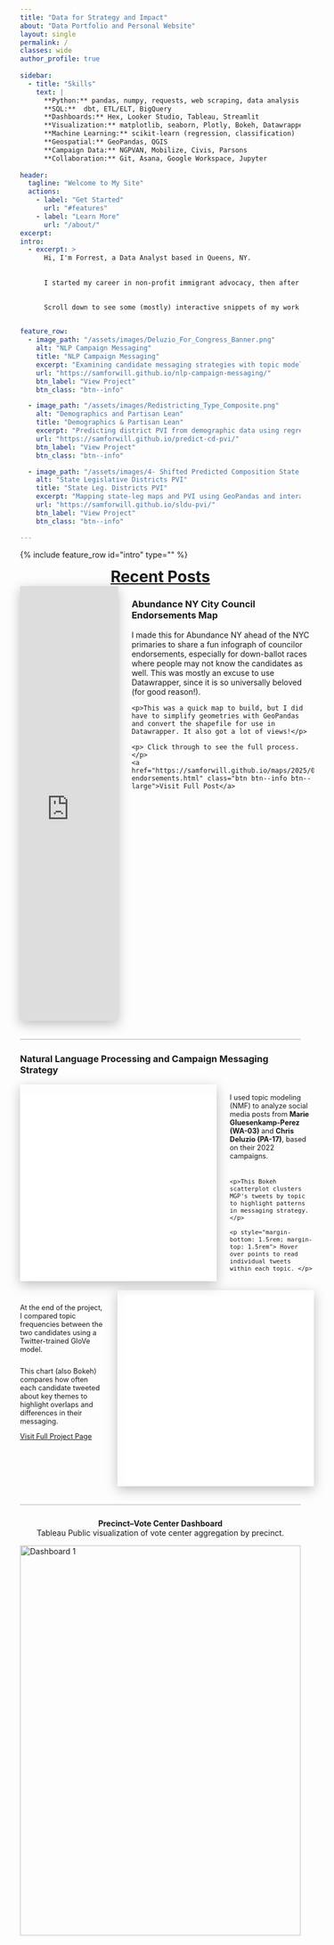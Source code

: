 ```yaml
---
title: "Data for Strategy and Impact"
about: "Data Portfolio and Personal Website"     
layout: single
permalink: /
classes: wide
author_profile: true
       
sidebar:
  - title: "Skills"
    text: |
      **Python:** pandas, numpy, requests, web scraping, data analysis  
      **SQL:**  dbt, ETL/ELT, BigQuery  
      **Dashboards:** Hex, Looker Studio, Tableau, Streamlit  
      **Visualization:** matplotlib, seaborn, Plotly, Bokeh, Datawrapper  
      **Machine Learning:** scikit-learn (regression, classification)  
      **Geospatial:** GeoPandas, QGIS  
      **Campaign Data:** NGPVAN, Mobilize, Civis, Parsons  
      **Collaboration:** Git, Asana, Google Workspace, Jupyter
 
header:
  tagline: "Welcome to My Site"
  actions:
    - label: "Get Started"
      url: "#features"
    - label: "Learn More"
      url: "/about/"
excerpt:  
intro:
  - excerpt: >
      Hi, I'm Forrest, a Data Analyst based in Queens, NY.  
  
  
      I started my career in non-profit immigrant advocacy, then after several years with the Census Bureau, my path led me to Arizona where I was Deputy Data Director for the AZ Democrats/Harris for President campaign. I put this site together to show off some of my projects, tools, and skills I've learned along the way.  (And I'll probably post some personal tidbits, like my half year in Uruguay and Cuba following the 2024 cycle.)   
  

      Scroll down to see some (mostly) interactive snippets of my work. And click through any project to explore the data, code, and process behind it.
  

feature_row:
  - image_path: "/assets/images/Deluzio_For_Congress_Banner.png"
    alt: "NLP Campaign Messaging"
    title: "NLP Campaign Messaging"
    excerpt: "Examining candidate messaging strategies with topic modeling and clustering."
    url: "https://samforwill.github.io/nlp-campaign-messaging/"
    btn_label: "View Project"
    btn_class: "btn--info"

  - image_path: "/assets/images/Redistricting_Type_Composite.png"
    alt: "Demographics and Partisan Lean"
    title: "Demographics & Partisan Lean"
    excerpt: "Predicting district PVI from demographic data using regression models."
    url: "https://samforwill.github.io/predict-cd-pvi/"
    btn_label: "View Project"
    btn_class: "btn--info"

  - image_path: "/assets/images/4- Shifted Predicted Composition State Senates.png"
    alt: "State Legislative Districts PVI"
    title: "State Leg. Districts PVI"
    excerpt: "Mapping state‐leg maps and PVI using GeoPandas and interactive visuals."
    url: "https://samforwill.github.io/sldu-pvi/"
    btn_label: "View Project"
    btn_class: "btn--info"

---
```


<!--STYLE: Pulls the body left so that author_toc doesn't take up so much space-->
<!-- also resets the negative margin for mobile-->
<style>
.sidebar {
  width: 230px !important;
}
.page__content {
  margin-left: -50px !important;
  max-width: calc(100% - 20px) !important;
}
.page__title {
  margin-left: -50px !important;
}
@media (max-width: 768px) {
  .sidebar, .page__content {
    width: 100% !important;
    margin-left: 0 !important;
    max-width: 100% !important;
  }
  .page__title {
    margin-left: 0 !important;
  }
  div[style*="grid-template-columns"] {
    display: block !important;
  }
  div[style*="grid-template-columns"] > div {
    margin-bottom: 1rem;
  }
}
</style>

{% include feature_row id="intro" type="" %}
<h1 style="
  text-align: center;
  text-decoration: underline;
  margin: 0rem 1;
">
  Recent Posts
</h1>

<!-- 1) DATAWRAPPER MAP – Plot | Text -->
<div style="display: grid; grid-template-columns: 35% 65%; gap: 1.5rem; margin-bottom: 2rem;">
  <!-- Left: Datawrapper -->
  <div style="position:relative; max-width:100%; overflow: hidden; box-shadow: 0 6px 20px rgba(0,0,0,0.25); max-height: 780px;">
    <iframe
      title="Abundance NY City Council Endorsements Map"
      aria-label="Map"
      id="datawrapper-chart-0xyMH"
      src="https://datawrapper.dwcdn.net/0xyMH/7/"
      scrolling="no"
      frameborder="0"
      style="width: 100%; max-width: 100%; border: none;"
      height="780"
      data-external="1">
    </iframe>
    <script type="text/javascript">
      !function(){"use strict";window.addEventListener("message",(function(e){
        if(void 0!==e.data["datawrapper-height"]){
          var iframes=document.querySelectorAll("iframe");
          for(var key in e.data["datawrapper-height"]){
            for(var i=0;i<iframes.length;i++){
              if(iframes[i].contentWindow===e.source){
                iframes[i].style.height=e.data["datawrapper-height"][key]+"px";
              }
            }
          }
        }
      }))}();
    </script>
  </div>
  <!-- Right: caption -->
  <div>
    <h3>Abundance NY City Council Endorsements Map</h3>
    <p>I made this for Abundance NY ahead of the NYC primaries to share a fun infograph of councilor endorsements, especially for down-ballot races where people may not know the candidates as well. This was mostly an excuse to use Datawrapper, since it is so universally beloved (for good reason!). </p> 
    
    <p>This was a quick map to build, but I did have to simplify geometries with GeoPandas and convert the shapefile for use in Datawrapper. It also got a lot of views!</p>

    <p> Click through to see the full process. </p>
    <a href="https://samforwill.github.io/maps/2025/06/30/abundance-endorsements.html" class="btn btn--info btn--large">Visit Full Post</a>
  </div>
</div>

<!-- Dividing Line-->
<hr style="margin: 1.5rem 0; border: 0; height: 2px; background: #d1d5da;">

<!-- 2): MGP TOPIC SCATTER PLOT -->
<h3>Natural Language Processing and Campaign Messaging Strategy</h3>

<div style="display:grid; grid-template-columns:70% 30%; gap:1.5rem; align-items:start;margin-bottom: 1rem;">
  <!-- Left: iframe -->  
  <a href="https://samforwill.github.io/nlp-campaign-messaging" style="display: block; text-decoration: none;">
    <div style="position:relative;padding-bottom:100%;height:0;overflow:hidden;box-shadow: 0 6px 20px rgba(0,0,0,0.25);">
      <iframe
        src="/assets/plots/interactive/mgp_topic_scatter1.html"
        style="position:absolute;top:6%;left:0;width:100%;height:100%;border:0;"
        allowfullscreen>
      </iframe>
    </div>
  </a>
  <!-- Right: text --> 
  <div style="font-size: 0.9em;">
    <p style="margin-bottom: 2rem; margin-top: 1rem"> I used topic modeling (NMF) to analyze social media posts from <b>Marie Gluesenkamp-Perez (WA-03)</b> and <b>Chris Deluzio (PA-17)</b>, based on their 2022 campaigns.</p>
    
    <p>This Bokeh scatterplot clusters MGP's tweets by topic to highlight patterns in messaging strategy.</p>

    <p style="margin-bottom: 1.5rem; margin-top: 1.5rem"> Hover over points to read individual tweets within each topic. </p>

  </div>
</div>

<!-- 3): text on left, CANDIDATE COMPARISON BARPLOT on right -->
<div style="display: grid; grid-template-columns: 30% 70%; gap: 1.5rem; margin-bottom: 2rem;">
  <!-- Left: text -->
  <div style="font-size: 0.9em;">
    <p style="margin-bottom: 1.5rem; margin-top: 1.5rem">At the end of the project, I compared topic frequencies between the two candidates using a Twitter-trained GloVe model.</p> 
    <p>This chart (also Bokeh) compares how often each candidate tweeted about key themes to highlight overlaps and differences in their messaging.</p>
    <a href="https://samforwill.github.io/nlp-campaign-messaging/" class="btn btn--info btn--large">Visit Full Project Page</a>
  </div>
  <!-- Right: iframe -->
  <div style="position:relative; padding-bottom:100%; height:0; overflow:hidden;box-shadow: 0 6px 20px rgba(0,0,0,0.25);">
    <iframe
      src="/assets/plots/interactive/candidate_topic_barplot1.html"
      style="position:absolute; top:3%; left:3%; width:100%; height:100%; border:0;"
      allowfullscreen>
    </iframe>
  </div>
</div>

<!-- Dividing Line-->
<hr style="margin: 1.5rem 0; border: 0; height: 2px; background: #d1d5da;">



<!-- 3) Full-width TABLEAU DASHBOARD-->
<div style="margin-bottom:2rem;">
    <p style="margin-top: 1rem; text-align:center;">
    <strong>Precinct–Vote Center Dashboard</strong><br>
    Tableau Public visualization of vote center aggregation by precinct.
  </p>
  <div class='tableauPlaceholder' id='viz1750525153359' style='position: relative; width: 100%; height: 700px; overflow: hidden;'>
    <noscript>
      <a href='#'>
        <img alt='Dashboard 1' src='https://public.tableau.com/static/images/Ma/MaricopaCountyPrecinctv_VoteCenterAggregation/Dashboard1_rss.png' style='border: none; width:100%;' />
      </a>
    </noscript>
    <object class='tableauViz' style='display:none; width:100%; height:700px; overflow: hidden;'>
      <param name='host_url' value='https%3A%2F%2Fpublic.tableau.com%2F' />
      <param name='embed_code_version' value='3' />
      <param name='site_root' value='' />
      <param name='name' value='MaricopaCountyPrecinctv_VoteCenterAggregation/Dashboard1' />
      <param name='tabs' value='no' />
      <param name='toolbar' value='yes' />
      <param name='static_image' value='https://public.tableau.com/static/images/Ma/MaricopaCountyPrecinctv_VoteCenterAggregation/Dashboard1/1.png' />
      <param name='animate_transition' value='yes' />
      <param name='display_static_image' value='yes' />
      <param name='display_spinner' value='yes' />
      <param name='display_overlay' value='yes' />
      <param name='display_count' value='yes' />
      <param name='language' value='en-US' />
      <param name='showVizHome' value='no' />
      <param name='scrollbars' value='no' />
    </object>
  </div>
  <script>
    var divElement = document.getElementById('viz1750525153359');
    var vizElement = divElement.getElementsByTagName('object')[0];
    
    vizElement.style.width = '110%';
    vizElement.style.height = '850px';
    
    var scriptElement = document.createElement('script');
    scriptElement.src = 'https://public.tableau.com/javascripts/api/viz_v1.js';
    vizElement.parentNode.insertBefore(scriptElement, vizElement);
  </script>
</div>




